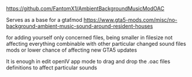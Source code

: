 https://github.com/FantomX1/AmbientBackgroundMusicModOAC

Serves as a base for a gtaťmod https://www.gta5-mods.com/misc/no-background-ambient-music-sound-around-resident-houses
 
for adding yourself only concerned files, being smaller in filesize not affecting everything 
combinable with other particular changed sound files mods or lower chance of affecting new GTA5 updates 

It is enough in edit openIV app mode to drag and drop the .oac files definitions to affect particular sounds 
